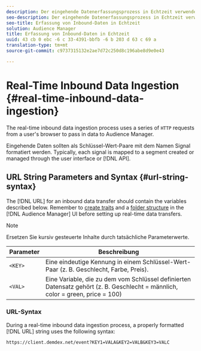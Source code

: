 ```yaml
---
description: Der eingehende Datenerfassungsprozess in Echtzeit verwendet eine Reihe von HTTP-Anforderungen vom Browser eines Benutzers, um Daten an Audience Manager weiterzugeben.
seo-description: Der eingehende Datenerfassungsprozess in Echtzeit verwendet eine Reihe von HTTP-Anforderungen vom Browser eines Benutzers, um Daten an Audience Manager weiterzugeben.
seo-title: Erfassung von Inbound-Daten in Echtzeit
solution: Audience Manager
title: Erfassung von Inbound-Daten in Echtzeit
uuid: 43 cb 0 ebc -6 c 33-4391-bbfb -6 b 203 d 63 c 69 a
translation-type: tm+mt
source-git-commit: c9737315132e2ae7d72c250d8c196abe8d9e0e43

---
```



# Real-Time Inbound Data Ingestion {#real-time-inbound-data-ingestion}

The real-time inbound data ingestion process uses a series of `HTTP` requests from a user's browser to pass in data to Audience Manager.

<!-- c_rt_inbound_real_time.xml -->

Eingehende Daten sollten als Schlüssel-Wert-Paare mit dem Namen Signal formatiert werden. Typically, each signal is mapped to a segment created or managed through the user interface or [!DNL API].

## URL String Parameters and Syntax {#url-string-syntax}

The [!DNL URL] for an inbound data transfer should contain the variables described below. Remember to [create traits](../../../features/traits/create-onboarded-rule-based-traits.md) and a [folder structure](../../../features/traits/trait-storage.md#create-trait-storage-folder) in the [!DNL Audience Manager] UI before setting up real-time data transfers.

>[!NOTE]
>
>Ersetzen Sie kursiv gesteuerte Inhalte durch tatsächliche Parameterwerte.

| Parameter | Beschreibung |
|---|---|
| `<KEY>` | Eine eindeutige Kennung in einem Schlüssel-Wert-Paar (z. B. Geschlecht, Farbe, Preis). |
| `<VAL>` | Eine Variable, die zu dem vom Schlüssel definierten Datensatz gehört (z. B. Geschlecht = männlich, color = green, price = 100) |

### URL-Syntax

During a real-time inbound data ingestion process, a properly formatted [!DNL URL] string uses the following syntax:

```
https://client.demdex.net/event?KEY1=VALA&KEY2=VALB&KEY3=VALC
```
